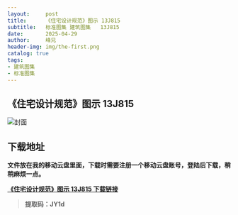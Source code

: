 ```yaml
---
layout:     post
title:      《住宅设计规范》图示 13J815
subtitle:   标准图集 建筑图集 	13J815
date:       2025-04-29
author:     峰兄
header-img: img/the-first.png
catalog: true
tags:
- 建筑图集
- 标准图集
---
```

## 《住宅设计规范》图示 13J815
![封面](https://pic1.imgdb.cn/item/680f207058cb8da5c8d1c88a.png)

## 下载地址 ##
**文件放在我的移动云盘里面，下载时需要注册一个移动云盘账号，登陆后下载，稍稍麻烦一点。**  
  
[**《住宅设计规范》图示 13J815 下载链接**](https://caiyun.139.com/m/i?105Cq7nxFkRIx)

> **提取码：JY1d**
